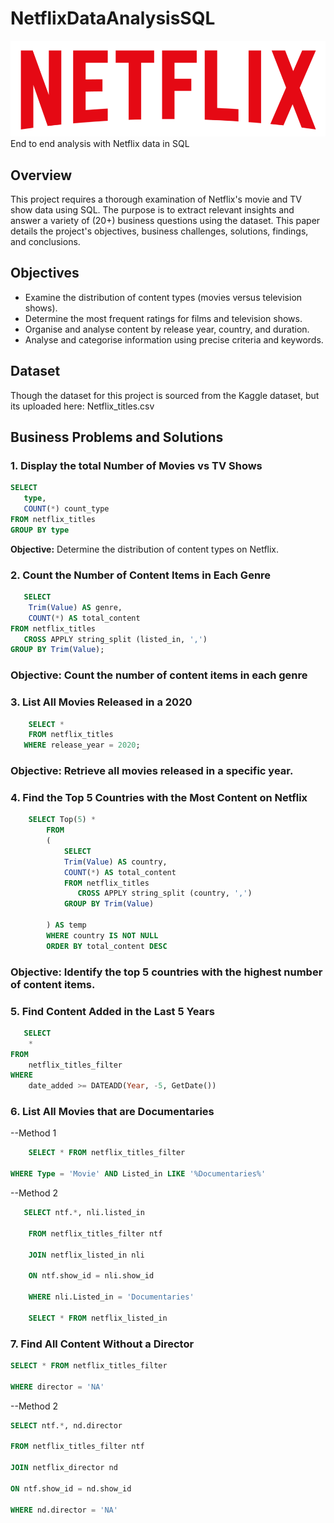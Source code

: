 # NetflixDataAnalysisSQL
![NETFLIXL Logo](https://github.com/d-image/NetflixDataAnalysisSQL/blob/main/NetflixLogo.png)
End to end analysis with Netflix data in SQL

## Overview
This project requires a thorough examination of Netflix's movie and TV show data using SQL. The purpose is to extract relevant insights and answer a variety of (20+) business questions using the dataset. This paper details the project's objectives, business challenges, solutions, findings, and conclusions.
 
## Objectives
 
- Examine the distribution of content types (movies versus television shows).
- Determine the most frequent ratings for films and television shows.
- Organise and analyse content by release year, country, and duration.
- Analyse and categorise information using precise criteria and keywords.
 
## Dataset
 
Though the dataset for this project is sourced from the Kaggle dataset, but its uploaded here: Netflix_titles.csv
 
 
## Business Problems and Solutions
 
### 1. Display the total Number of Movies vs TV Shows
 
```sql
SELECT 
   type,
   COUNT(*) count_type
FROM netflix_titles
GROUP BY type
```
**Objective:** Determine the distribution of content types on Netflix.

### 2.	Count the Number of Content Items in Each Genre

```sql
   SELECT 
	Trim(Value) AS genre,  
	COUNT(*) AS total_content  
FROM netflix_titles
   CROSS APPLY string_split (listed_in, ',') 
GROUP BY Trim(Value);
```
### Objective: Count the number of content items in each genre

### 3.	List All Movies Released in a 2020
```sql
    SELECT * 
    FROM netflix_titles
   WHERE release_year = 2020;
 ```

### Objective: Retrieve all movies released in a specific year.

### 4.	Find the Top 5 Countries with the Most Content on Netflix
```sql
    SELECT Top(5) * 
		FROM
		(
			SELECT 
			Trim(Value) AS country,  
			COUNT(*) AS total_content  
			FROM netflix_titles
			   CROSS APPLY string_split (country, ',') 
			GROUP BY Trim(Value)

		) AS temp
		WHERE country IS NOT NULL
		ORDER BY total_content DESC
```

### Objective: Identify the top 5 countries with the highest number of content items.


 
### 5.	Find Content Added in the Last 5 Years

```sql
   SELECT 
	* 
FROM 
	netflix_titles_filter
WHERE 
	date_added >= DATEADD(Year, -5, GetDate())
``` 
 
 
### 6.	List All Movies that are Documentaries

--Method 1

```sql
    SELECT * FROM netflix_titles_filter

WHERE Type = 'Movie' AND Listed_in LIKE '%Documentaries%'
``` 
 
--Method 2

```sql
   SELECT ntf.*, nli.listed_in 

    FROM netflix_titles_filter ntf

    JOIN netflix_listed_in nli

    ON ntf.show_id = nli.show_id

    WHERE nli.Listed_in = 'Documentaries'
 
    SELECT * FROM netflix_listed_in
``` 
 
 
### 7.	Find All Content Without a Director
 
```sql
SELECT * FROM netflix_titles_filter

WHERE director = 'NA'
``` 
 
--Method 2

```sql
SELECT ntf.*, nd.director 

FROM netflix_titles_filter ntf

JOIN netflix_director nd

ON ntf.show_id = nd.show_id

WHERE nd.director = 'NA'
```

